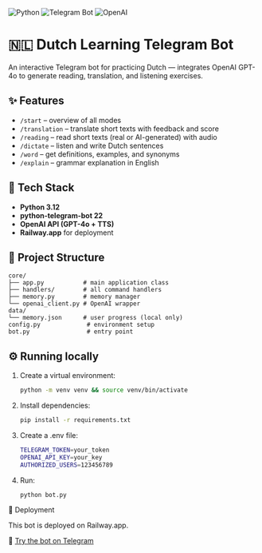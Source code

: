 ![Python](https://img.shields.io/badge/python-3.12-blue)
![Telegram Bot](https://img.shields.io/badge/telegram--bot-22.1-green)
![OpenAI](https://img.shields.io/badge/OpenAI-GPT--4o-orange)

# 🇳🇱 Dutch Learning Telegram Bot

An interactive Telegram bot for practicing Dutch — integrates OpenAI GPT-4o to generate reading, translation, and listening exercises.

## ✨ Features
- `/start` – overview of all modes
- `/translation` – translate short texts with feedback and score
- `/reading` – read short texts (real or AI-generated) with audio
- `/dictate` – listen and write Dutch sentences
- `/word` – get definitions, examples, and synonyms
- `/explain` – grammar explanation in English

## 🧠 Tech Stack
- **Python 3.12**
- **python-telegram-bot 22**
- **OpenAI API (GPT-4o + TTS)**
- **Railway.app** for deployment

## 🧩 Project Structure
```
core/
├── app.py           # main application class
├── handlers/        # all command handlers
├── memory.py        # memory manager
└── openai_client.py # OpenAI wrapper
data/
└── memory.json      # user progress (local only)
config.py             # environment setup
bot.py                # entry point
```

## ⚙️ Running locally
1. Create a virtual environment:
   ```bash
   python -m venv venv && source venv/bin/activate
2.	Install dependencies:
    ```bash
    pip install -r requirements.txt
3.	Create a .env file:
    ```bash
    TELEGRAM_TOKEN=your_token
    OPENAI_API_KEY=your_key
    AUTHORIZED_USERS=123456789
4.	Run:
    ```bash
    python bot.py

🚀 Deployment

This bot is deployed on Railway.app.

🚀 [Try the bot on Telegram](https://t.me/dutch_learning_bot)
